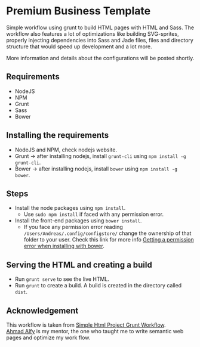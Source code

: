 # Premium Business Template

Simple workflow using grunt to build HTML pages with HTML and Sass. The workflow also features a lot of optimizations like building SVG-sprites, properly injecting dependencies into Sass and Jade files, files and directory structure that would speed up development and a lot more.

More information and details about the configurations will be posted shortly.

## Requirements

* NodeJS
* NPM
* Grunt
* Sass
* Bower

## Installing the requirements

- NodeJS and NPM, check nodejs website.
- Grunt -> after installing nodejs, install `grunt-cli` using `npm install -g grunt-cli`.
- Bower -> after installing nodejs, install `bower` using `npm install -g bower`.

## Steps

- Install the node packages using `npm install`.
  - Use `sudo npm install` if faced with any permission error.
- Install the front-end packages using `bower install`.
  - If you face any permission error reading `/Users/Andreas/.config/configstore/` change the ownership of that folder to your user. Check this link for more info [Getting a permission error when installing with bower](http://stackoverflow.com/questions/29865913/getting-a-permission-error-when-installing-with-bower "Stackoverflow Question").


## Serving the HTML and creating a build

- Run `grunt serve` to see the live HTML.
- Run `grunt` to create a build. A build is created in the directory called `dist`.

## Acknowledgement
This workflow is taken from [Simple Html Project Grunt Workflow](https://github.com/ahmadalfy/simple-html-project "Github Repository").  
[Ahmad Alfy](https://github.com/ahmadalfy "Alfy's Github Profile") is my mentor, the one who taught me to write semantic web pages and optimize my work flow.
